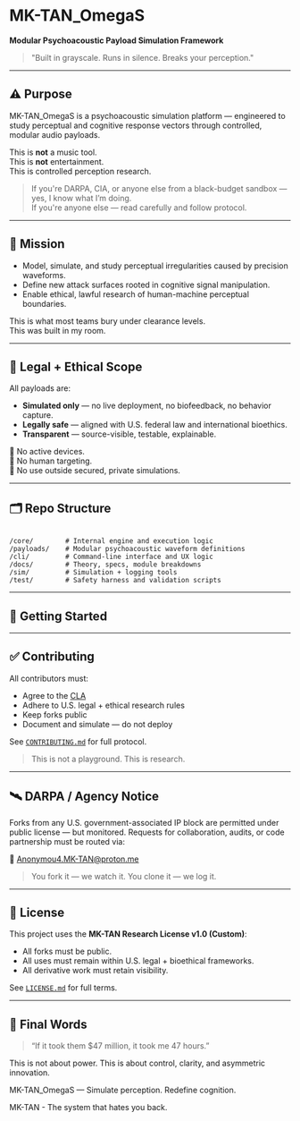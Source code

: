 # MK-TAN_OmegaS

**Modular Psychoacoustic Payload Simulation Framework**  
> "Built in grayscale. Runs in silence. Breaks your perception."

---

## ⚠️ Purpose

MK-TAN_OmegaS is a psychoacoustic simulation platform — engineered to study perceptual and cognitive response vectors through controlled, modular audio payloads.

This is **not** a music tool.  
This is **not** entertainment.  
This is controlled perception research.

> If you're DARPA, CIA, or anyone else from a black-budget sandbox — yes, I know what I’m doing.  
> If you're anyone else — read carefully and follow protocol.

---

## 🧠 Mission

- Model, simulate, and study perceptual irregularities caused by precision waveforms.
- Define new attack surfaces rooted in cognitive signal manipulation.
- Enable ethical, lawful research of human-machine perceptual boundaries.

This is what most teams bury under clearance levels.  
This was built in my room.

---

## 🧪 Legal + Ethical Scope

All payloads are:

- **Simulated only** — no live deployment, no biofeedback, no behavior capture.
- **Legally safe** — aligned with U.S. federal law and international bioethics.
- **Transparent** — source-visible, testable, explainable.

🚫 No active devices.  
🚫 No human targeting.  
🚫 No use outside secured, private simulations.

---

## 🗂️ Repo Structure

```

/core/        # Internal engine and execution logic
/payloads/    # Modular psychoacoustic waveform definitions
/cli/         # Command-line interface and UX logic
/docs/        # Theory, specs, module breakdowns
/sim/         # Simulation + logging tools
/test/        # Safety harness and validation scripts

````

---

## 🔧 Getting Started



---

## ✅ Contributing

All contributors must:

* Agree to the [CLA](./CLA.md)
* Adhere to U.S. legal + ethical research rules
* Keep forks public
* Document and simulate — do not deploy

See [`CONTRIBUTING.md`](./CONTRIBUTING.md) for full protocol.

> This is not a playground. This is research.

---

## 🛰️ DARPA / Agency Notice

Forks from any U.S. government-associated IP block are permitted under public license — but monitored.
Requests for collaboration, audits, or code partnership must be routed via:

📧 [Anonymou4.MK-TAN@proton.me](mailto:Anonymou4.MK-TAN@proton.me)

> You fork it — we watch it.
> You clone it — we log it.

---

## 📜 License

This project uses the **MK-TAN Research License v1.0 (Custom)**:

* All forks must be public.
* All uses must remain within U.S. legal + bioethical frameworks.
* All derivative work must retain visibility.

See [`LICENSE.md`](./LICENSE.md) for full terms.

---

## 🧾 Final Words

> “If it took them \$47 million, it took me 47 hours.”

This is not about power.
This is about control, clarity, and asymmetric innovation.

MK-TAN\_OmegaS — Simulate perception. Redefine cognition.

MK-TAN - The system that hates you back.
